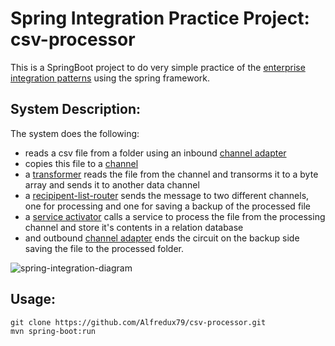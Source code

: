 # Spring Integration Practice Project: csv-processor

This is a SpringBoot project to do very simple practice of the [enterprise integration patterns](http://www.enterpriseintegrationpatterns.com/) using the spring framework.

## System Description:

The system does the following:

- reads a csv file from a folder using an inbound [channel adapter](http://www.enterpriseintegrationpatterns.com/patterns/messaging/ChannelAdapter.html)
- copies this file to a [channel](http://www.enterpriseintegrationpatterns.com/patterns/messaging/MessageChannel.html) 
- a [transformer](http://www.enterpriseintegrationpatterns.com/patterns/messaging/MessageTranslator.html) reads the file from the channel and transorms it to a byte array and sends it  to another data channel
- a [recipipent-list-router](http://www.enterpriseintegrationpatterns.com/patterns/messaging/RecipientList.html) sends the message to two different channels, one for processing and one for saving a backup of the processed file
- a [service activator](http://www.enterpriseintegrationpatterns.com/patterns/messaging/MessagingAdapter.html) calls a service to process the file from the processing channel and store it's contents in a relation database
- and outbound [channel adapter](http://www.enterpriseintegrationpatterns.com/patterns/messaging/ChannelAdapter.html) ends the circuit on the backup side saving the file to the processed folder.

![spring-integration-diagram](https://user-images.githubusercontent.com/23134342/40877852-ca8b0ef0-6687-11e8-8185-a76a66bffb94.png)

## Usage:

```
git clone https://github.com/Alfredux79/csv-processor.git
mvn spring-boot:run
```
